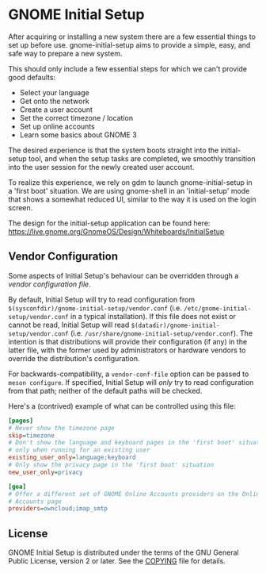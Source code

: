 GNOME Initial Setup
===================

After acquiring or installing a new system there are a few essential things
to set up before use. gnome-initial-setup aims to provide a simple, easy,
and safe way to prepare a new system.

This should only include a few essential steps for which we can't provide
good defaults:

 * Select your language
 * Get onto the network
 * Create a user account
 * Set the correct timezone / location
 * Set up online accounts
 * Learn some basics about GNOME 3

The desired experience is that the system boots straight into the
initial-setup tool, and when the setup tasks are completed, we smoothly
transition into the user session for the newly created user account.

To realize this experience, we rely on gdm to launch gnome-initial-setup
in a 'first boot' situation. We are using gnome-shell in an 'initial-setup'
mode that shows a somewhat reduced UI, similar to the way it is used on
the login screen.

The design for the initial-setup application can be found here:
https://live.gnome.org/GnomeOS/Design/Whiteboards/InitialSetup

Vendor Configuration
--------------------

Some aspects of Initial Setup's behaviour can be overridden through a
_vendor configuration file_.

By default, Initial Setup will try to read configuration from
`$(sysconfdir)/gnome-initial-setup/vendor.conf` (i.e.
`/etc/gnome-initial-setup/vendor.conf` in a typical installation). If this file
does not exist or cannot be read, Initial Setup will read
`$(datadir)/gnome-initial-setup/vendor.conf` (i.e.
`/usr/share/gnome-initial-setup/vendor.conf`). The intention is that
distributions will provide their configuration (if any) in the latter file,
with the former used by administrators or hardware vendors to override the
distribution's configuration.

For backwards-compatibility, a `vendor-conf-file` option can be passed to
`meson configure`. If specified, Initial Setup will *only* try to read
configuration from that path; neither of the default paths will be checked.

Here's a (contrived) example of what can be controlled using this file:

```ini
[pages]
# Never show the timezone page
skip=timezone
# Don't show the language and keyboard pages in the 'first boot' situation,
# only when running for an existing user
existing_user_only=language;keyboard
# Only show the privacy page in the 'first boot' situation
new_user_only=privacy

[goa]
# Offer a different set of GNOME Online Accounts providers on the Online
# Accounts page
providers=owncloud;imap_smtp
```

License
-------

GNOME Initial Setup is distributed under the terms of the GNU General Public License,
version 2 or later. See the [COPYING](COPYING) file for details.
